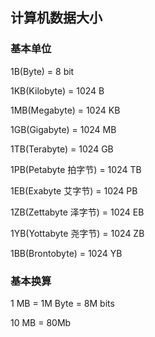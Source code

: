 ## 计算机数据大小

### 基本单位

1B(Byte) = 8 bit

1KB(Kilobyte) = 1024 B

1MB(Megabyte) = 1024 KB

1GB(Gigabyte) = 1024 MB

1TB(Terabyte) = 1024 GB

1PB(Petabyte 拍字节) = 1024 TB

1EB(Exabyte 艾字节) = 1024 PB

1ZB(Zettabyte 泽字节) = 1024 EB

1YB(Yottabyte 尧字节) = 1024 ZB

1BB(Brontobyte) = 1024 YB

### 基本换算

1 MB = 1M Byte = 8M bits

10 MB = 80Mb

